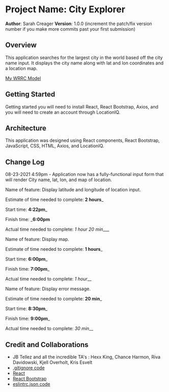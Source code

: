 # Project Name: City Explorer

**Author**: Sarah Creager
**Version**: 1.0.0 (increment the patch/fix version number if you make more commits past your first submission)

## Overview
<!-- Provide a high level overview of what this application is and why you are building it, beyond the fact that it's an assignment for this class. (i.e. What's your problem domain?) -->
This application searches for the largest city in the world based off the city name input. It displays the city name along with lat and lon coordinates and a location map.

[My WRRC Model](./src/assets/WRRC.png)

## Getting Started
<!-- What are the steps that a user must take in order to build this app on their own machine and get it running? -->

Getting started you will need to install React, React Bootstrap, Axios, and you will need to create an account through LocationIQ. 

## Architecture
<!-- Provide a detailed description of the application design. What technologies (languages, libraries, etc) you're using, and any other relevant design information. -->

This application was designed using React components, React Bootstrap, JavaScript, CSS, HTML, Axios, and LocationIQ.

## Change Log
<!-- Use this area to document the iterative changes made to your application as each feature is successfully implemented. Use time stamps. Here's an example:

01-01-2001 4:59pm - Application now has a fully-functional express server, with a GET route for the location resource. -->

08-23-2021 4:59pm - Application now has a fully-functional input form that will render City name, lat, lon, and map of location. 

Name of feature: Display latitude and longitude of location input. 

Estimate of time needed to complete: __2 hours___

Start time: __4:22pm___

Finish time: ___6:00pm__

Actual time needed to complete: _1 hour 20 min____

Name of feature: Display map. 

Estimate of time needed to complete: __1 hours___

Start time: __6:00pm___

Finish time: __7:00pm___

Actual time needed to complete: _1 hour___


Name of feature: Display error message. 

Estimate of time needed to complete: __20 min___

Start time: __8:30pm___

Finish time: __9:00pm___

Actual time needed to complete: _30 min___


## Credit and Collaborations
<!-- Give credit (and a link) to other people or resources that helped you build this application. -->

* JB Tellez and all the incredible TA's : Hexx King, Chance Harmon, Riva Davidowski, Kjell Overholt, Kris Esvelt
* [.gitignore code](https://www.gitignore.io/api/node,linux,macos,windows,visualstudiocode)
* [React](https://reactjs.org/)
* [React Bootstrap](https://react-bootstrap.github.io/)
* [eslintrc.json code](https://github.com/codefellows/seattle-code-201d77/blob/main/configs/eslintrc.json)